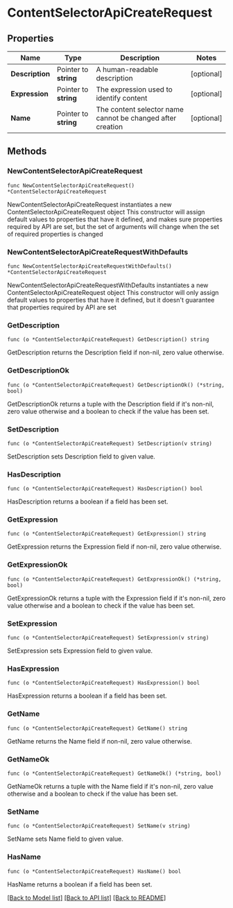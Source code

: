 # ContentSelectorApiCreateRequest

## Properties

Name | Type | Description | Notes
------------ | ------------- | ------------- | -------------
**Description** | Pointer to **string** | A human-readable description | [optional] 
**Expression** | Pointer to **string** | The expression used to identify content | [optional] 
**Name** | Pointer to **string** | The content selector name cannot be changed after creation | [optional] 

## Methods

### NewContentSelectorApiCreateRequest

`func NewContentSelectorApiCreateRequest() *ContentSelectorApiCreateRequest`

NewContentSelectorApiCreateRequest instantiates a new ContentSelectorApiCreateRequest object
This constructor will assign default values to properties that have it defined,
and makes sure properties required by API are set, but the set of arguments
will change when the set of required properties is changed

### NewContentSelectorApiCreateRequestWithDefaults

`func NewContentSelectorApiCreateRequestWithDefaults() *ContentSelectorApiCreateRequest`

NewContentSelectorApiCreateRequestWithDefaults instantiates a new ContentSelectorApiCreateRequest object
This constructor will only assign default values to properties that have it defined,
but it doesn't guarantee that properties required by API are set

### GetDescription

`func (o *ContentSelectorApiCreateRequest) GetDescription() string`

GetDescription returns the Description field if non-nil, zero value otherwise.

### GetDescriptionOk

`func (o *ContentSelectorApiCreateRequest) GetDescriptionOk() (*string, bool)`

GetDescriptionOk returns a tuple with the Description field if it's non-nil, zero value otherwise
and a boolean to check if the value has been set.

### SetDescription

`func (o *ContentSelectorApiCreateRequest) SetDescription(v string)`

SetDescription sets Description field to given value.

### HasDescription

`func (o *ContentSelectorApiCreateRequest) HasDescription() bool`

HasDescription returns a boolean if a field has been set.

### GetExpression

`func (o *ContentSelectorApiCreateRequest) GetExpression() string`

GetExpression returns the Expression field if non-nil, zero value otherwise.

### GetExpressionOk

`func (o *ContentSelectorApiCreateRequest) GetExpressionOk() (*string, bool)`

GetExpressionOk returns a tuple with the Expression field if it's non-nil, zero value otherwise
and a boolean to check if the value has been set.

### SetExpression

`func (o *ContentSelectorApiCreateRequest) SetExpression(v string)`

SetExpression sets Expression field to given value.

### HasExpression

`func (o *ContentSelectorApiCreateRequest) HasExpression() bool`

HasExpression returns a boolean if a field has been set.

### GetName

`func (o *ContentSelectorApiCreateRequest) GetName() string`

GetName returns the Name field if non-nil, zero value otherwise.

### GetNameOk

`func (o *ContentSelectorApiCreateRequest) GetNameOk() (*string, bool)`

GetNameOk returns a tuple with the Name field if it's non-nil, zero value otherwise
and a boolean to check if the value has been set.

### SetName

`func (o *ContentSelectorApiCreateRequest) SetName(v string)`

SetName sets Name field to given value.

### HasName

`func (o *ContentSelectorApiCreateRequest) HasName() bool`

HasName returns a boolean if a field has been set.


[[Back to Model list]](../README.md#documentation-for-models) [[Back to API list]](../README.md#documentation-for-api-endpoints) [[Back to README]](../README.md)


